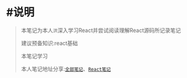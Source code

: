 # #说明

>本笔记为本人`洪`深入学习React并尝试阅读理解React源码所记录笔记
>
>建议预备知识:react基础
>
>本笔记学习
>
>本人笔记地址分享:[`全部笔记`](https://gitee.com/hongjilin/hongs-study-notes)、[`React笔记`](https://gitee.com/hongjilin/hongs-study-notes/tree/master/%E7%BC%96%E7%A8%8B_%E5%89%8D%E7%AB%AF%E5%BC%80%E5%8F%91%E5%AD%A6%E4%B9%A0%E7%AC%94%E8%AE%B0/React%E7%AC%94%E8%AE%B0)			

